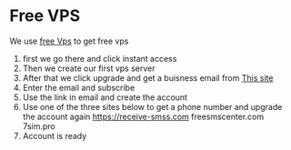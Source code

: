 # Free VPS

We use [free Vps](zrh.cloudsigma.com) to get free vps
1. first we go there and click instant access
2. Then we create our first vps server
3. After that we click upgrade and get a buisness email from [This site](emailondeck.com)
4. Enter the email and subscribe
5. Use the link in email and create the account
6. Use one of the three sites below to get a phone number and upgrade the account again
https://receive-smss.com
freesmscenter.com
7sim.pro
7. Account is ready
